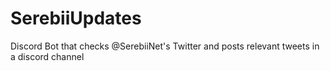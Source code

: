 # SerebiiUpdates
Discord Bot that checks @SerebiiNet's Twitter and posts relevant tweets in a discord channel
